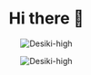 <h1 align="center">Hi there 👋</h1>

<p align="center"><img src="https://github-readme-stats.vercel.app/api?username=Desiki-high&show_icons=true&theme=vue" alt="Desiki-high"/></p>
<p align="center"><img src="https://github-readme-stats.vercel.app/api/top-langs/?username=Desiki-high&layout=compact&theme=vue" alt="Desiki-high"/></p>

